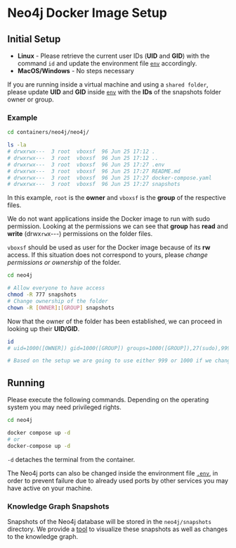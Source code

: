 # Neo4j Docker Image Setup

## Initial Setup

- **Linux** - Please retrieve the current user IDs (**UID** and **GID**) with the command `id` and update the environment file [`env`](/containers/neo4j/.env) accordingly.
- **MacOS/Windows** - No steps necessary

If you are running inside a virtual machine and using a `shared folder`, please update **UID** and **GID** inside [`env`](/containers/neo4j/.env) with the **IDs** of the snapshots folder owner or group.

### Example

```bash
cd containers/neo4j/neo4j/

ls -la
# drwxrwx---  3 root  vboxsf  96 Jun 25 17:12 .
# drwxrwx---  3 root  vboxsf  96 Jun 25 17:12 ..
# drwxrwx---  3 root  vboxsf  96 Jun 25 17:27 .env
# drwxrwx---  3 root  vboxsf  96 Jun 25 17:27 README.md
# drwxrwx---  3 root  vboxsf  96 Jun 25 17:27 docker-compose.yaml
# drwxrwx---  3 root  vboxsf  96 Jun 25 17:27 snapshots
```

In this example, `root` is the **owner** and `vboxsf` is the **group** of the respective files.

We do not want applications inside the Docker image to run with sudo permission. Looking at the permissions we can see that **group** has **read** and **write** (drwx`rw`x---) permissions on the folder files.

`vboxsf` should be used as user for the Docker image because of its **rw** access. If this situation does not correspond to yours, please *change permissions or ownership* of the folder.

```bash
cd neo4j

# Allow everyone to have access
chmod -R 777 snapshots 
# Change ownership of the folder
chown -R [OWNER]:[GROUP] snapshots
```

Now that the owner of the folder has been established, we can proceed in looking up their **UID/GID**.

```bash
id
# uid=1000([OWNER]) gid=1000([GROUP]) groups=1000([GROUP]),27(sudo),999(vboxsf)

# Based on the setup we are going to use either 999 or 1000 if we changed ownership/permissions.
```

## Running

Please execute the following commands. Depending on the operating system you may need privileged rights.

```bash
cd neo4j

docker compose up -d 
# or
docker-compose up -d 
```

`-d` detaches the terminal from the container.

The Neo4j ports can also be changed inside the environment file [`.env`](/containers/neo4j/.env), in order to prevent failure due to already used ports by other services you may have active on your machine.

### Knowledge Graph Snapshots

Snapshots of the Neo4j database will be stored in the `neo4j/snapshots` directory. We provide a [tool](/snapshots_visualization_tool) to visualize these snapshots as well as changes to the knowledge graph.
